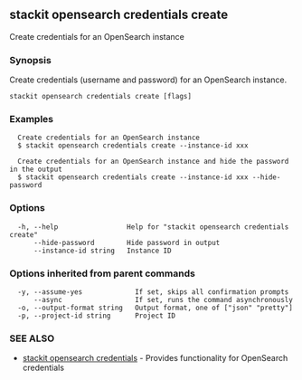 ## stackit opensearch credentials create

Create credentials for an OpenSearch instance

### Synopsis

Create credentials (username and password) for an OpenSearch instance.

```
stackit opensearch credentials create [flags]
```

### Examples

```
  Create credentials for an OpenSearch instance
  $ stackit opensearch credentials create --instance-id xxx

  Create credentials for an OpenSearch instance and hide the password in the output
  $ stackit opensearch credentials create --instance-id xxx --hide-password
```

### Options

```
  -h, --help                 Help for "stackit opensearch credentials create"
      --hide-password        Hide password in output
      --instance-id string   Instance ID
```

### Options inherited from parent commands

```
  -y, --assume-yes             If set, skips all confirmation prompts
      --async                  If set, runs the command asynchronously
  -o, --output-format string   Output format, one of ["json" "pretty"]
  -p, --project-id string      Project ID
```

### SEE ALSO

* [stackit opensearch credentials](./stackit_opensearch_credentials.md)	 - Provides functionality for OpenSearch credentials

